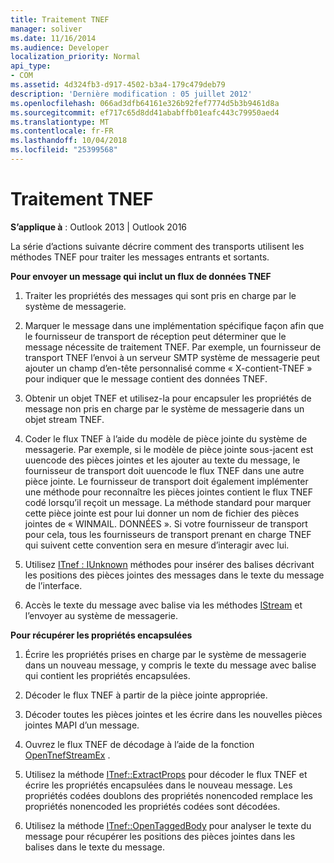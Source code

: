 ```yaml
---
title: Traitement TNEF
manager: soliver
ms.date: 11/16/2014
ms.audience: Developer
localization_priority: Normal
api_type:
- COM
ms.assetid: 4d324fb3-d917-4502-b3a4-179c479deb79
description: 'Dernière modification : 05 juillet 2012'
ms.openlocfilehash: 066ad3dfb64161e326b92fef7774d5b3b9461d8a
ms.sourcegitcommit: ef717c65d8dd41ababffb01eafc443c79950aed4
ms.translationtype: MT
ms.contentlocale: fr-FR
ms.lasthandoff: 10/04/2018
ms.locfileid: "25399568"
---
```

# <a name="tnef-processing"></a>Traitement TNEF

  
  
**S’applique à** : Outlook 2013 | Outlook 2016 
  
La série d’actions suivante décrire comment des transports utilisent les méthodes TNEF pour traiter les messages entrants et sortants.
  
 **Pour envoyer un message qui inclut un flux de données TNEF**
  
1. Traiter les propriétés des messages qui sont pris en charge par le système de messagerie.
    
2. Marquer le message dans une implémentation spécifique façon afin que le fournisseur de transport de réception peut déterminer que le message nécessite de traitement TNEF. Par exemple, un fournisseur de transport TNEF l’envoi à un serveur SMTP système de messagerie peut ajouter un champ d’en-tête personnalisé comme « X-contient-TNEF » pour indiquer que le message contient des données TNEF.
    
3. Obtenir un objet TNEF et utilisez-la pour encapsuler les propriétés de message non pris en charge par le système de messagerie dans un objet stream TNEF.
    
4. Coder le flux TNEF à l’aide du modèle de pièce jointe du système de messagerie. Par exemple, si le modèle de pièce jointe sous-jacent est uuencode des pièces jointes et les ajouter au texte du message, le fournisseur de transport doit uuencode le flux TNEF dans une autre pièce jointe. Le fournisseur de transport doit également implémenter une méthode pour reconnaître les pièces jointes contient le flux TNEF codé lorsqu’il reçoit un message. La méthode standard pour marquer cette pièce jointe est pour lui donner un nom de fichier des pièces jointes de « WINMAIL. DONNÉES ». Si votre fournisseur de transport pour cela, tous les fournisseurs de transport prenant en charge TNEF qui suivent cette convention sera en mesure d’interagir avec lui.
    
5. Utilisez [ITnef : IUnknown](itnefiunknown.md) méthodes pour insérer des balises décrivant les positions des pièces jointes des messages dans le texte du message de l’interface. 
    
6. Accès le texte du message avec balise via les méthodes [IStream](https://msdn.microsoft.com/library/aa380034%28VS.85%29.aspx) et l’envoyer au système de messagerie. 
    
 **Pour récupérer les propriétés encapsulées**
  
1. Écrire les propriétés prises en charge par le système de messagerie dans un nouveau message, y compris le texte du message avec balise qui contient les propriétés encapsulées.
    
2. Décoder le flux TNEF à partir de la pièce jointe appropriée.
    
3. Décoder toutes les pièces jointes et les écrire dans les nouvelles pièces jointes MAPI d’un message.
    
4. Ouvrez le flux TNEF de décodage à l’aide de la fonction [OpenTnefStreamEx](opentnefstreamex.md) . 
    
5. Utilisez la méthode [ITnef::ExtractProps](itnef-extractprops.md) pour décoder le flux TNEF et écrire les propriétés encapsulées dans le nouveau message. Les propriétés codées doublons des propriétés nonencoded remplace les propriétés nonencoded les propriétés codées sont décodées. 
    
6. Utilisez la méthode [ITnef::OpenTaggedBody](itnef-opentaggedbody.md) pour analyser le texte du message pour récupérer les positions des pièces jointes dans les balises dans le texte du message. 
    

